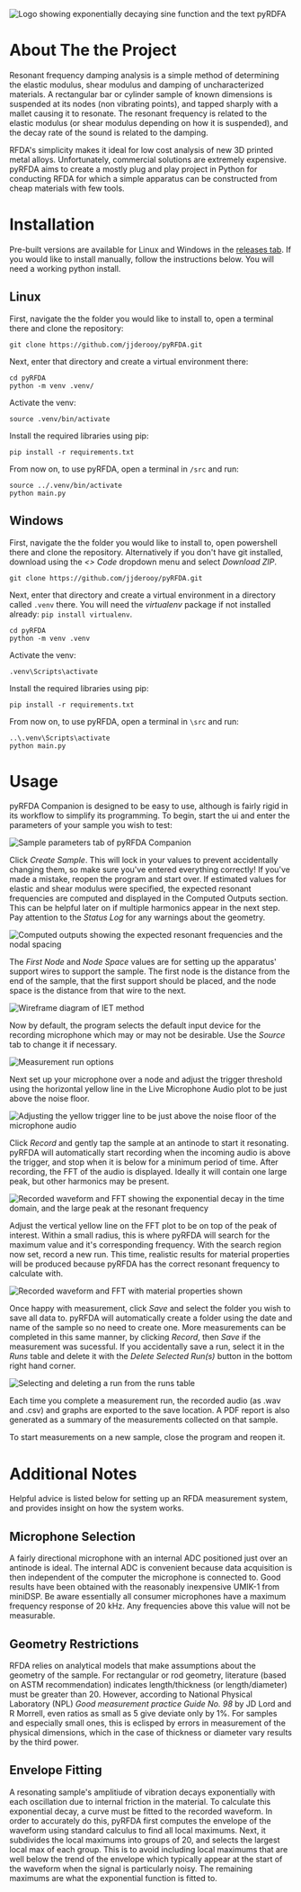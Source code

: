 ![Logo showing exponentially decaying sine function and the text pyRDFA](docs/images/logo.png)

# About The the Project
Resonant frequency damping analysis is a simple method of determining the elastic modulus, shear modulus and damping of uncharacterized materials. A rectangular bar or cylinder sample of known dimensions is suspended at its nodes (non vibrating points), and tapped sharply with a mallet causing it to resonate. The resonant frequency is related to the elastic modulus (or shear modulus depending on how it is suspended), and the decay rate of the sound is related to the damping.

RFDA's simplicity makes it ideal for low cost analysis of new 3D printed metal alloys. Unfortunately, commercial solutions are extremely expensive. pyRFDA aims to create a mostly plug and play project in Python for conducting RFDA for which a simple apparatus can be constructed from cheap materials with few tools.

# Installation
Pre-built versions are available for Linux and Windows in the [releases tab](https://github.com/jjderooy/pyRFDA/releases). If you would like to install manually, follow the instructions below. You will need a working python install.

## Linux
First, navigate the the folder you would like to install to, open a terminal there and clone the repository:
```
git clone https://github.com/jjderooy/pyRFDA.git
```

Next, enter that directory and create a virtual environment there:
```
cd pyRFDA
python -m venv .venv/
```
Activate the venv:
```
source .venv/bin/activate
```

Install the required libraries using pip:
```
pip install -r requirements.txt
```

From now on, to use pyRFDA, open a terminal in `/src` and run:
```
source ../.venv/bin/activate
python main.py
```

## Windows
First, navigate the the folder you would like to install to, open powershell there and clone the repository. Alternatively if you don't have git installed, download using the *<> Code* dropdown menu and select *Download ZIP*.

```
git clone https://github.com/jjderooy/pyRFDA.git
```
Next, enter that directory and create a virtual environment in a directory called `.venv` there. You will need the *virtualenv* package if not installed already: `pip install virtualenv`.
```
cd pyRFDA
python -m venv .venv
```

Activate the venv:
```
.venv\Scripts\activate
```

Install the required libraries using pip:
```
pip install -r requirements.txt
```

From now on, to use pyRFDA, open a terminal in `\src` and run:
```
..\.venv\Scripts\activate
python main.py
```

# Usage
pyRFDA Companion is designed to be easy to use, although is fairly rigid in its workflow to simplify its programming. To begin, start the ui and enter the parameters of your sample you wish to test:

![Sample parameters tab of pyRFDA Companion](docs/images/sample_params.png)

Click *Create Sample*. This will lock in your values to prevent accidentally changing them, so make sure you've entered everything correctly! If you've made a mistake, reopen the program and start over. If estimated values for elastic and shear modulus were specified, the expected resonant frequencies are computed and displayed in the Computed Outputs section. This can be helpful later on if multiple harmonics appear in the next step. Pay attention to the *Status Log* for any warnings about the geometry.

![Computed outputs showing the expected resonant frequencies and the nodal spacing](docs/images/computed_outputs.png)

The *First Node* and *Node Space* values are for setting up the apparatus' support wires to support the sample. The first node is the distance from the end of the sample, that the first support should be placed, and the node space is the distance from that wire to the next.

![Wireframe diagram of IET method](docs/images/iet_nodes.png)

Now by default, the program selects the default input device for the recording microphone which may or may not be desirable. Use the *Source* tab to change it if necessary.

![Measurement run options](docs/images/measurement_run.png)

Next set up your microphone over a node and adjust the trigger threshold using the horizontal yellow line in the Live Microphone Audio plot to be just above the noise floor.

![Adjusting the yellow trigger line to be just above the noise floor of the microphone audio](docs/images/noise_floor_trigger.png)

Click *Record* and gently tap the sample at an antinode to start it resonating. pyRFDA will automatically start recording when the incoming audio is above the trigger, and stop when it is below for a minimum period of time. After recording, the FFT of the audio is displayed. Ideally it will contain one large peak, but other harmonics may be present.

![Recorded waveform and FFT showing the exponential decay in the time domain, and the large peak at the resonant frequency](docs/images/first_record.png)

Adjust the vertical yellow line on the FFT plot to be on top of the peak of interest. Within a small radius, this is where pyRFDA will search for the maximum value and it's corresponding frequency. With the search region now set, record a new run. This time, realistic results for material properties will be produced because pyRFDA has the correct resonant frequency to calculate with.

![Recorded waveform and FFT with material properties shown](docs/images/second_record.png)

Once happy with measurement, click *Save* and select the folder you wish to save all data to. pyRFDA will automatically create a folder using the date and name of the sample so no need to create one. More measurements can be completed in this same manner, by clicking *Record*, then *Save* if the measurement was sucessful. If you accidentally save a run, select it in the *Runs* table and delete it with the *Delete Selected Run(s)* button in the bottom right hand corner.

![Selecting and deleting a run from the runs table](docs/images/delete_run.png)

Each time you complete a measurement run, the recorded audio (as .wav and .csv) and graphs are exported to the save location. A PDF report is also generated as a summary of the measurements collected on that sample.

To start measurements on a new sample, close the program and reopen it.

# Additional Notes
Helpful advice is listed below for setting up an RFDA measurement system, and provides insight on how the system works.
## Microphone Selection
A fairly directional microphone with an internal ADC positioned just over an antinode is ideal. The internal ADC is convenient because data acquisition is then independent of the computer the microphone is connected to. Good results have been obtained with the reasonably inexpensive UMIK-1 from miniDSP.
Be aware essentially all consumer microphones have a maximum frequency response of 20 kHz. Any frequencies above this value will not be measurable. 

## Geometry Restrictions
RFDA relies on analytical models that make assumptions about the geometry of the sample. For rectangular or rod geometry, literature (based on ASTM recommendation) indicates length/thickness (or length/diameter) must be greater than 20. However, according to National Physical Laboratory (NPL) *Good measurement practice Guide No. 98* by JD Lord and R Morrell, even ratios as small as 5 give deviate only by 1%. For samples and especially small ones, this is eclisped by errors in measurement of the physical dimensions, which in the case of thickness or diameter vary results by the third power.

## Envelope Fitting
A resonating sample's amplitiude of vibration decays exponentially with each oscillation due to internal friction in the material. To calculate this exponential decay, a curve must be fitted to the recorded waveform. In order to accurately do this, pyRFDA first computes the envelope of the waveform using standard calculus to find all local maximums. Next, it subdivides the local maximums into groups of 20, and selects the largest local max of each group. This is to avoid including local maximums that are well below the trend of the envelope which typically appear at the start of the waveform when the signal is particularly noisy. The remaining maximums are what the exponential function is fitted to.
